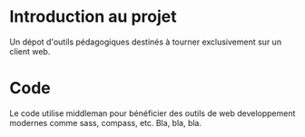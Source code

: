 # Introduction au projet

Un dépot d'outils pédagogiques destinés à tourner exclusivement sur un client web.

# Code

Le code utilise middleman pour bénéficier des outils de web developpement modernes comme sass, compass, etc. Bla, bla, bla.
